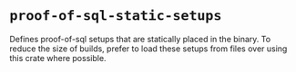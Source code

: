 # `proof-of-sql-static-setups`
Defines proof-of-sql setups that are statically placed in the binary.
To reduce the size of builds, prefer to load these setups from files over using
this crate where possible.
